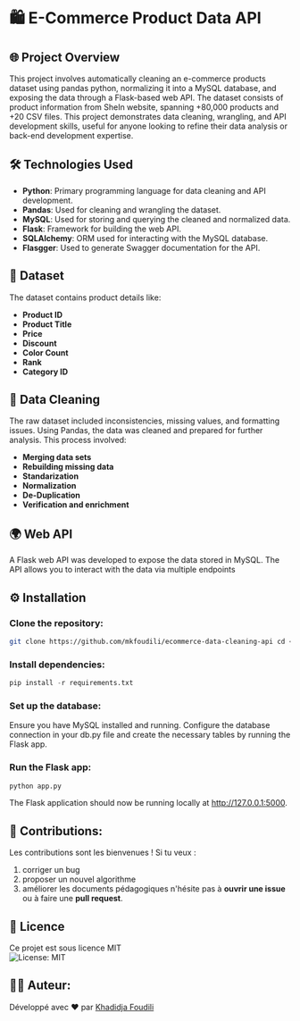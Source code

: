 # 🛍️ **E-Commerce Product Data API**  
  
## 🌐 Project Overview  
This project involves automatically cleaning an e-commerce products dataset using pandas python, normalizing it into a MySQL database, and exposing the data through a Flask-based web API.
The dataset consists of product information from SheIn website, spanning +80,000 products and +20 CSV files. This project demonstrates data cleaning, wrangling, and API development skills,
useful for anyone looking to refine their data analysis or back-end development expertise.  
  
## 🛠️ Technologies Used  
- **Python**: Primary programming language for data cleaning and API development.  
- **Pandas**: Used for cleaning and wrangling the dataset.  
- **MySQL**: Used for storing and querying the cleaned and normalized data.  
- **Flask**: Framework for building the web API.  
- **SQLAlchemy**: ORM used for interacting with the MySQL database.  
- **Flasgger**: Used to generate Swagger documentation for the API.  
  
## 📂 Dataset  
The dataset contains product details like:  
- **Product ID**  
- **Product Title**  
- **Price**  
- **Discount**  
- **Color Count**  
- **Rank**  
- **Category ID**  
  
## 🧹 Data Cleaning
The raw dataset included inconsistencies, missing values, and formatting issues. Using Pandas, the data was cleaned and prepared for further analysis. This process involved:  
- **Merging data sets**  
- **Rebuilding missing data**  
- **Standarization**  
- **Normalization**  
- **De-Duplication**  
- **Verification and enrichment**  

## 🌍 Web API  
A Flask web API was developed to expose the data stored in MySQL. The API allows you to interact with the data via multiple endpoints  
  
## ⚙️ Installation  
### Clone the repository:  
```bash
git clone https://github.com/mkfoudili/ecommerce-data-cleaning-api cd <repo_folder>  
```    
### Install dependencies:  
```python
pip install -r requirements.txt  
```  
### Set up the database:  
Ensure you have MySQL installed and running. Configure the database connection in your db.py file and create the necessary tables by running the Flask app.  
  
### Run the Flask app:  
```python
python app.py
```
The Flask application should now be running locally at http://127.0.0.1:5000.  

    
## 🤝 Contributions:  
Les contributions sont les bienvenues ! Si tu veux :  
  1. corriger un bug  
  2. proposer un nouvel algorithme  
  3. améliorer les documents pédagogiques
n'hésite pas à **ouvrir une issue** ou à faire une **pull request**.  
    
## 📜 Licence  
Ce projet est sous licence MIT  
![License: MIT](https://img.shields.io/badge/License-MIT-green.svg)  
  
## 👨‍💻 Auteur:  
Développé avec ❤️ par [Khadidja Foudili](https://github.com/mkfoudili)  
